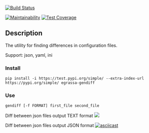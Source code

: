 [![Build Status](https://travis-ci.org/xegrassa/python-project-lvl2.svg?branch=master)](https://travis-ci.org/xegrassa/python-project-lvl2)

[![Maintainability](https://api.codeclimate.com/v1/badges/6a829b74e340aeec86c1/maintainability)](https://codeclimate.com/github/xegrassa/python-project-lvl2/maintainability)
[![Test Coverage](https://api.codeclimate.com/v1/badges/6a829b74e340aeec86c1/test_coverage)](https://codeclimate.com/github/xegrassa/python-project-lvl2/test_coverage)

## Description

The utility for finding differences in configuration files.

Support: json, yaml, ini

### Install

`pip install -i https://test.pypi.org/simple/ --extra-index-url https://pypi.org/simple/ egrassa-gendiff`


### Use

`gendiff [-f FORMAT] first_file second_file`




Diff between json files output TEXT format
<a href="https://asciinema.org/a/AZTSUs8rFR8JBl7ehMLdK0KQB" target="_blank"><img src="https://asciinema.org/a/AZTSUs8rFR8JBl7ehMLdK0KQB.svg" /></a>

Diff between json files output JSON format
[![asciicast](https://asciinema.org/a/294423.svg)](https://asciinema.org/a/294423)
